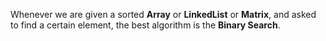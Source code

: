 Whenever we are given a sorted **Array** or **LinkedList** or **Matrix**, and asked to find a certain element,
the best algorithm is the **Binary Search**.